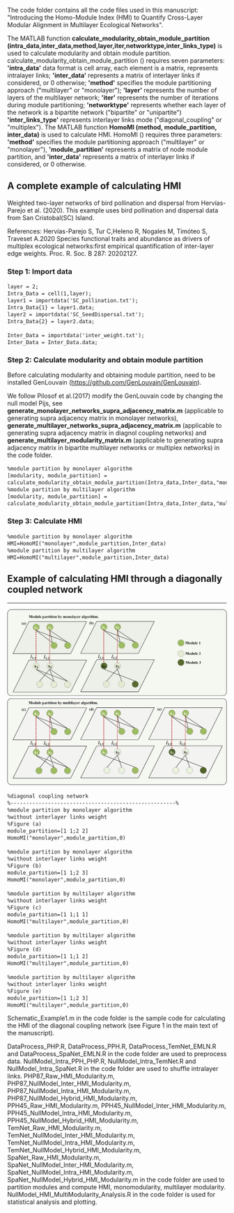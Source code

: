 The code folder contains all the code files used in this manuscript: "Introducing the Homo-Module Index (HMI) to Quantify Cross-Layer Modular Alignment in Multilayer Ecological Networks".

The MATLAB function **calculate_modularity_obtain_module_partition (intra_data,inter_data,method,layer,iter,networktype,inter_links_type)** is used to calculate modularity and obtain module partition.
calculate_modularity_obtain_module_partition ()  requires seven parameters: 
**'intra_data'** data format is cell array, each element is a matrix, represents intralayer links;
**'inter_data'** represents a matrix of interlayer links if considered, or 0 otherwise;
**'method'** specifies the module partitioning approach ("multilayer" or "monolayer");
**'layer'** represents the number of layers of the multilayer network;
**'iter'** represents the number of iterations during module partitioning;
**'networktype'** represents whether each layer of the network is a bipartite network ("bipartite" or "unipartite")
**'inter_links_type'** represents interlayer links mode ("diagonal_coupling" or "multiplex").
The MATLAB function **HomoMI (method, module_partition, inter_data)** is used to calculate HMI.
HomoMI () requires three parameters: 
**'method'** specifies the module partitioning approach ("multilayer" or "monolayer"), 
**'module_partition'** represents a matrix of node module partition, and 
**'inter_data'** represents a matrix of interlayer links if considered, or 0 otherwise.

## A complete example of calculating HMI
Weighted two-layer networks of bird pollination and dispersal from Hervías-Parejo et al. (2020). This example uses bird pollination and dispersal data from San Cristobal(SC) Island.

References:
Hervías-Parejo S, Tur C,Heleno R, Nogales M, Timóteo S, Traveset A.2020 Species functional traits and abundance as drivers of multiplex ecological networks:first empirical quantification of inter-layer edge weights. Proc. R. Soc. B 287: 20202127.

### Step 1: Import data
```
layer = 2;
Intra_Data = cell(1,layer);
layer1 = importdata('SC_pollination.txt');
Intra_Data{1} = layer1.data;
layer2 = importdata('SC_SeedDispersal.txt');
Intra_Data{2} = layer2.data;

Inter_Data = importdata('inter_weight.txt');
Inter_Data = Inter_Data.data;
```
### Step 2: Calculate modularity and obtain module partition
Before calculating modularity and obtaining module partition, need to be installed GenLouvain (https://github.com/GenLouvain/GenLouvain). 

We follow Pilosof et al.(2017) modify the GenLouvain code by changing the null model Pijs, see **generate_monolayer_networks_supra_adjacency_matrix.m** (applicable to generating supra adjacency matrix in monolayer networks), **generate_multilayer_networks_supra_adjacency_matrix.m** (applicable to generating supra adjacency matrix in diagnol coupling networks) and **generate_multilayer_modularity_matrix.m** (applicable to generating supra adjacency matrix in bipartite multilayer networks or multiplex networks) in the code folder.
```
%module partition by monolayer algorithm
[modularity, module_partition] = calculate_modularity_obtain_module_partition(Intra_data,Inter_data,"monolayer",layer,100,"bipartite","diagonal_coupling")
%module partition by multilayer algorithm
[modularity, module_partition] = calculate_modularity_obtain_module_partition(Intra_data,Inter_data,"multilayer",layer,100,"bipartite","diagonal_coupling")
```
### Step 3: Calculate HMI
```
%module partition by monolayer algorithm
HMI=HomoMI("monolayer",module_partition,Inter_data)
%module partition by multilayer algorithm
HMI=HomoMI("multilayer",module_partition,Inter_data)
```

## Example of calculating HMI through a diagonally coupled network
------
![image](https://github.com/Hosky125/HMI/blob/main/Figure1.jpg)
```
%diagonal coupling network
%-----------------------------------------------------%
%module partition by monolayer algorithm
%without interlayer links weight
%Figure (a)
module_partition=[1 1;2 2]
HomoMI("monolayer",module_partition,0)

%module partition by monolayer algorithm
%without interlayer links weight
%Figure (b)
module_partition=[1 1;2 3]
HomoMI("monolayer",module_partition,0)

%module partition by multilayer algorithm
%without interlayer links weight
%Figure (c)
module_partition=[1 1;1 1]
HomoMI("multilayer",module_partition,0)

%module partition by multilayer algorithm
%without interlayer links weight
%Figure (d)
module_partition=[1 1;1 2]
HomoMI("multilayer",module_partition,0)

%module partition by multilayer algorithm
%without interlayer links weight
%Figure (e)
module_partition=[1 1;2 3]
HomoMI("multilayer",module_partition,0)
```

Schematic_Example1.m in the code folder is the sample code for calculating the HMI of the diagonal coupling network (see Figure 1 in the main text of the manuscript).

DataProcess_PHP.R, DataProcess_PPH.R, DataProcess_TemNet_EMLN.R and DataProcess_SpaNet_EMLN.R in the code folder are used to preprocess data.
NullModel_Intra_PPH_PHP.R, NullModel_Intra_TemNet.R and NullModel_Intra_SpaNet.R in the code folder are used to shuffle intralayer links.
PHP87_Raw_HMI_Modularity.m, PHP87_NullModel_Inter_HMI_Modularity.m, PHP87_NullModel_Intra_HMI_Modularity.m, PHP87_NullModel_Hybrid_HMI_Modularity.m,
PPH45_Raw_HMI_Modularity.m, PPH45_NullModel_Inter_HMI_Modularity.m, PPH45_NullModel_Intra_HMI_Modularity.m, PPH45_NullModel_Hybrid_HMI_Modularity.m,
TemNet_Raw_HMI_Modularity.m, TemNet_NullModel_Inter_HMI_Modularity.m, TemNet_NullModel_Intra_HMI_Modularity.m, TemNet_NullModel_Hybrid_HMI_Modularity.m,
SpaNet_Raw_HMI_Modularity.m, SpaNet_NullModel_Inter_HMI_Modularity.m, SpaNet_NullModel_Intra_HMI_Modularity.m, SpaNet_NullModel_Hybrid_HMI_Modularity.m
in the code folder are used to partition modules and compute HMI, monomodularity, multilayer modularity.
NullModel_HMI_MultiModularity_Analysis.R in the code folder is used for statistical analysis and plotting.
